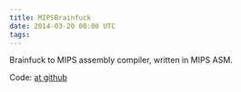 ```yaml
---
title: MIPSBrainfuck
date: 2014-03-20 00:00 UTC
tags:
---
```


Brainfuck to MIPS assembly compiler, written in MIPS ASM.

Code: [at github](https://github.com/scoiatael/MIPSBrainfuck)
